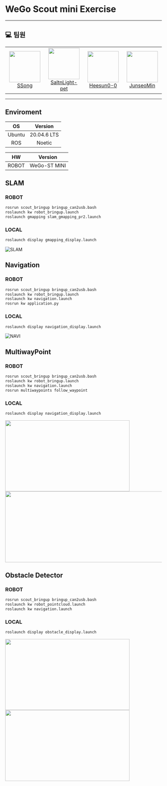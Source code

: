 # WeGo Scout mini Exercise
---
## 💻 팀원
<table>
    <tr height="150px">
        <td align="center" width="130px">
            <a href="https://github.com/syw2045"><img height="100px" width="100px" src="https://avatars.githubusercontent.com/u/81313733?v=4"></a>
            <br/>
            <a href="https://github.com/syw2045">SSong</a>
        </td>
        <td align="center" width="130px">
            <a href="[https://github.com/SaltnLight-pet"><img height="100px" width="100px" src="https://avatars.githubusercontent.com/u/142612336?v=4"></a>
            <br/>
            <a href="https://github.com/SaltnLight-pet">SaltnLight-pet</a>
        <td align="center" width="130px">
            <a href="https://github.com/Heesun0-0"><img height="100px" width="100px" src="https://avatars.githubusercontent.com/u/125299969?v=4"/></a>
            <br/>
            <a href="https://github.com/Heesun0-0">Heesun0-0</a>
        <td align="center" width="130px">
            <a href="https://github.com/JunseoMin"><img height="100px" width="100px" src="https://avatars.githubusercontent.com/u/114414158?v=4"/></a>
            <br/>
            <a href="https://github.com/JunseoMin">JunseoMin</a>
        </td>
    </tr>
</table>

--- 

## Enviroment

|OS|Version|
|:---:|:---:|
|Ubuntu|20.04.6 LTS|
|ROS|Noetic|


|HW|Version|
|:---:|:---:|
|ROBOT|WeGo-ST MINI|


## SLAM
### ROBOT
```bash
rosrun scout_bringup bringup_can2usb.bash
roslaunch kw robot_bringup.launch
roslaunch gmapping slam_gmapping_pr2.launch
```
### LOCAL
```bash
roslaunch display gmapping_display.launch
```
![SLAM](https://github.com/KW-BBIBBI/Food-Delivery/assets/81313733/500b42f8-92b0-400b-b0bc-ee13bc765c50)


## Navigation
### ROBOT
```bash
rosrun scout_bringup bringup_can2usb.bash
roslaunch kw robot_bringup.launch
roslaunch kw navigation.launch
rosrun kw application.py
```
### LOCAL
```bash
roslaunch display navigation_display.launch
```

![NAVI](https://github.com/KW-BBIBBI/Food-Delivery/assets/81313733/f256cf20-8b09-485f-92d6-59bc07a8c44a)

## MultiwayPoint

### ROBOT
```bash
rosrun scout_bringup bringup_can2usb.bash
roslaunch kw robot_bringup.launch
roslaunch kw navigation.launch
rosrun multiwaypoints follow_waypoint
```

### LOCAL
```bash
roslaunch display navigation_display.launch
```

<p align="left"><img src="https://github.com/KW-BBIBBI/Food-Delivery/assets/125299969/0978ba11-3dcf-4232-9b1d-62c020fd68d2" height="228" width="400">    <img src="https://github.com/KW-BBIBBI/Food-Delivery/assets/81313733/76d2d5d2-0305-4f02-ab34-566cc73b73fd" height="228" width="600""></p>

## Obstacle Detector
### ROBOT
```bash
rosrun scout_bringup bringup_can2usb.bash
roslaunch kw robot_pointcloud.launch
roslaunch kw navigation.launch

```
### LOCAL
```bash
roslaunch display obstacle_display.launch
```
<p align="left"><img src="https://github.com/KW-BBIBBI/Food-Delivery/assets/142612336/0542322d-380d-4b8e-bd4e-b532506050e0" height="228" width="400">    <img src="https://github.com/KW-BBIBBI/Food-Delivery/assets/142612336/bca0b58e-2e9c-45a8-ba10-6707451cf0f9" height="228" width="400""></p>

